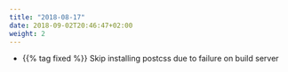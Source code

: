 ```yaml
---
title: "2018-08-17"
date: 2018-09-02T20:46:47+02:00
weight: 2
---
```


- {{% tag fixed %}} Skip installing postcss due to failure on build server
